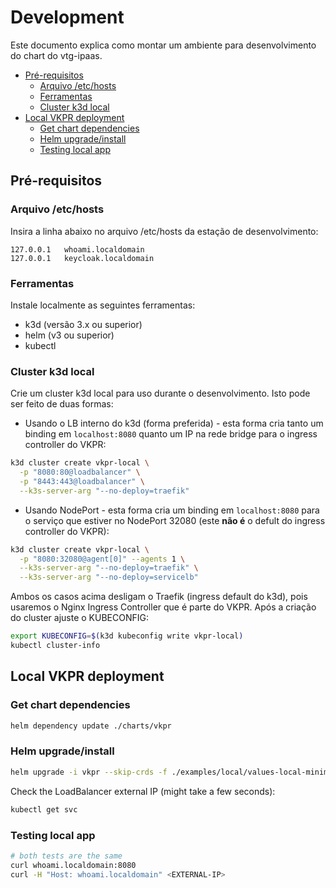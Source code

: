 # Development <!-- omit in toc -->

Este documento explica como montar um ambiente para desenvolvimento do chart do vtg-ipaas.

- [Pré-requisitos](#pré-requisitos)
  - [Arquivo /etc/hosts](#arquivo-etchosts)
  - [Ferramentas](#ferramentas)
  - [Cluster k3d local](#cluster-k3d-local)
- [Local VKPR deployment](#local-vkpr-deployment)
  - [Get chart dependencies](#get-chart-dependencies)
  - [Helm upgrade/install](#helm-upgradeinstall)
  - [Testing local app](#testing-local-app)

## Pré-requisitos

### Arquivo /etc/hosts

Insira a linha abaixo no arquivo /etc/hosts da estação de desenvolvimento:

```
127.0.0.1 	whoami.localdomain
127.0.0.1 	keycloak.localdomain
```

### Ferramentas

Instale localmente as seguintes ferramentas:

- k3d (versão 3.x ou superior)
- helm (v3 ou superior)
- kubectl

### Cluster k3d local

Crie um cluster k3d local para uso durante o desenvolvimento. Isto pode ser feito de duas formas:

* Usando o LB interno do k3d (forma preferida) - esta forma cria tanto um binding em `localhost:8080` quanto um IP na rede bridge para o ingress controller do VKPR:

```sh
k3d cluster create vkpr-local \
  -p "8080:80@loadbalancer" \
  -p "8443:443@loadbalancer" \
  --k3s-server-arg "--no-deploy=traefik"
```

* Usando NodePort - esta forma cria um binding em `localhost:8080` para o serviço que estiver no NodePort 32080 (este **não é** o defult do ingress controller do VKPR):

```sh
k3d cluster create vkpr-local \
  -p "8080:32080@agent[0]" --agents 1 \
  --k3s-server-arg "--no-deploy=traefik" \
  --k3s-server-arg "--no-deploy=servicelb"
```

Ambos os casos acima desligam o Traefik (ingress default do k3d), pois usaremos o Nginx Ingress Controller que é parte do VKPR. Após a criação do cluster ajuste o KUBECONFIG:

```sh
export KUBECONFIG=$(k3d kubeconfig write vkpr-local)
kubectl cluster-info 
```

## Local VKPR deployment

### Get chart dependencies

```sh
helm dependency update ./charts/vkpr
```

### Helm upgrade/install

```sh
helm upgrade -i vkpr --skip-crds -f ./examples/local/values-local-minimal.yaml ./charts/vkpr
```

Check the LoadBalancer external IP (might take a few seconds):

```sh
kubectl get svc
```

### Testing local app

```sh
# both tests are the same
curl whoami.localdomain:8080
curl -H "Host: whoami.localdomain" <EXTERNAL-IP>
```

